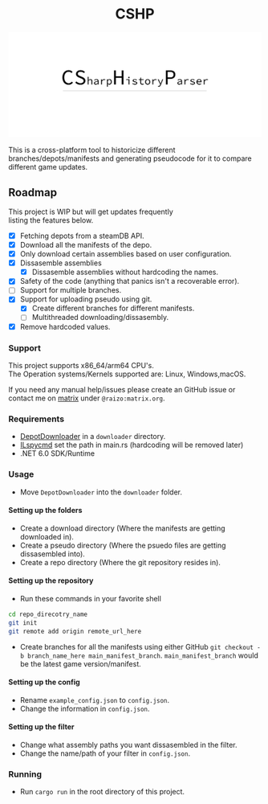 <h1 style="text-align: center;">CSHP</h1>

![Logo](assets/logo.png)

This is a cross-platform tool to historicize different branches/depots/manifests and generating pseudocode for it to compare different game updates.

## Roadmap

This project is WIP but will get updates frequently  
listing the features below.

- [x] Fetching depots from a steamDB API.
- [x] Download all the manifests of the depo.
- [x] Only download certain assemblies based on user configuration.
- [x] Dissasemble assemblies
  - [x] Dissasemble assemblies without hardcoding the names.
- [x] Safety of the code (anything that panics isn't a recoverable error).
- [ ] Support for multiple branches.
- [x] Support for uploading pseudo using git.
  - [x] Create different branches for different manifests.
  - [ ] Multithreaded downloading/dissasembly.
- [x] Remove hardcoded values.

### Support
This project supports x86_64/arm64 CPU's.  
The Operation systems/Kernels supported are: Linux, Windows,macOS.

If you need any manual help/issues please create an GitHub issue or contact me on [matrix](https://matrix.org) under `@raizo:matrix.org`.

### Requirements

- [DepotDownloader](https://github.com/SteamRE/DepotDownloader/releases/tag/DepotDownloader_2.4.5) in a `downloader` directory.
- [ILspycmd](https://github.com/icsharpcode/ILSpy/tree/master/ICSharpCode.Decompiler.Console) set the path in main.rs (hardcoding will be removed later)
- .NET 6.0 SDK/Runtime


### Usage

- Move `DepotDownloader` into the `downloader` folder.

#### Setting up the folders

- Create a download directory (Where the manifests are getting downloaded in).
- Create a pseudo directory (Where the psuedo files are getting dissasembled into).
- Create a repo directory (Where the git repository resides in).

#### Setting up the repository

- Run these commands in your favorite shell

```bash
cd repo_direcotry_name
git init
git remote add origin remote_url_here

```

- Create branches for all the manifests using either GitHub `git checkout -b branch_name_here main_manifest_branch`.
`main_manifest_branch` would be the latest game version/manifest. 

#### Setting up the config

- Rename `example_config.json` to `config.json`.
- Change the information in `config.json`.

#### Setting up the filter

- Change what assembly paths you want dissasembled in the filter.
- Change the name/path of your filter in `config.json`.

### Running

- Run `cargo run` in the root directory of this project.